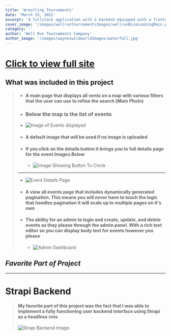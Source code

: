 ```yaml
---
title: 'Wrestling Tournaments'
date: 'March 25, 2022'
excerpt: 'A fullstack application with a backend equipped with a frontend user interface'
cover_image: '/images/wellruntournamentsImages/wellrunNiceLookingMain.png'
category: ''
author: 'Well Run Tournaments Company'
author_image: '/images/wayneswildworldImages/waterfall.jpg'
---
```


<!-- Markdown generator - https://jaspervdj.be/lorem-markdownum/ -->


# [<span style="text-decoration: underline; word-wrap: break-word;">Click to view full site</span>](https://www.wrestlingtournaments.com/)

## What was included in this project
> - #### A main page that displays all vents on a map with various filters that the user can use to refine the search (*Main Photo*)
> - ### Below the map is the list of events
> - ![Image of Events displayed](/images/wellruntournamentsImages/Events.png)
> - #### A default image that will be used if no image is uploaded
> - #### If you click on the details button it brings you to full details page for the event *Images Below*
>   - ![Image Showing Button To Circle](/images/wellruntournamentsImages/circleddetails.png)
> ---------------------------------------------------------------------
>   - ![Event Details Page](/images/wellruntournamentsImages/individualwellrun.png)
> - #### A view all events page that includes **dynamically** generated pagination. This means you will *never* have to touch the logic that handles pagination it will scale up to multiple pages on it's own
> - #### The ability for an admin to login and create, update, and delete events as they please through the admin panel. With a rich text editor so you can display body text for events however you please
>   - ![Admin Dashboard](/images/wellruntournamentsImages/wellrunaddevent.png)

## *Favorite Part of Project*
------------------------------------------

# Strapi Backend
> #### My favorite part of this project was the fact that I was able to implement a fully functioning user backend interface using Strapi as a headless cms
> ![Strapi Backend Image](/images/wellruntournamentsImages/wellrunbackend.png "Strapi Backend").

